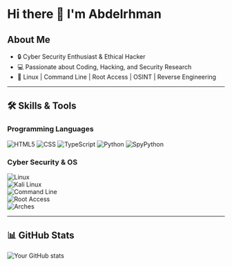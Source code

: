 # Hi there 👋  I'm Abdelrhman 

## About Me  
- 🔒 Cyber Security Enthusiast & Ethical Hacker  
- 💻 Passionate about Coding, Hacking, and Security Research  
- 🐧 Linux | Command Line | Root Access | OSINT | Reverse Engineering  

---

## 🛠️ Skills & Tools  

### Programming Languages  
![HTML5](https://img.shields.io/badge/HTML5-E34F26?style=flat-square&logo=html5&logoColor=white) ![CSS](https://img.shields.io/badge/CSS-1572B6?style=flat-square&logo=css3&logoColor=white) ![TypeScript](https://img.shields.io/badge/TypeScript-3178C6?style=flat-square&logo=typescript&logoColor=white) ![Python](https://img.shields.io/badge/Python-3776AB?style=flat-square&logo=python&logoColor=white) ![SpyPython](https://img.shields.io/badge/SpyPython-darkgreen?style=flat-square&logo=python&logoColor=white)

### Cyber Security & OS  
![Linux](https://img.shields.io/badge/Linux-FCC624?style=flat-square&logo=linux&logoColor=black)  
![Kali Linux](https://img.shields.io/badge/Kali_Linux-557C94?style=flat-square&logo=kalilinux&logoColor=white)  
![Command Line](https://img.shields.io/badge/Command%20Line-000000?style=flat-square&logo=gnu-bash&logoColor=white)  
![Root Access](https://img.shields.io/badge/Root_Access-critical?style=flat-square&logo=linux&logoColor=white)  
![Arches](https://img.shields.io/badge/Arch_Linux-1793D1?style=flat-square&logo=arch-linux&logoColor=white)  

---

## 📊 GitHub Stats  
![Your GitHub stats](https://github-readme-stats.vercel.app/api?username=YOURUSERNAME&show_icons=true&theme=radical)  

